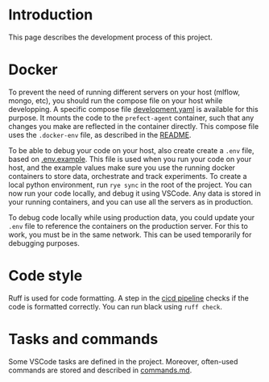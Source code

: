 # Introduction
This page describes the development process of this project.

# Docker
To prevent the need of running different servers on your host (mlflow, mongo, etc), you should run the compose file on your host while developping. A specific compose file [development.yaml](docker/development.yaml) is available for this purpose. It mounts the code to the `prefect-agent` container, such that any changes you make are reflected in the container directly. This compose file uses the `.docker-env` file, as described in the [README](/README.md).

To be able to debug your code on your host, also create create a `.env` file, based on [.env.example](/.env.example). This file is used when you run your code on your host, and the example values make sure you use the running docker containers to store data, orchestrate and track experiments. To create a local python environment, run `rye sync` in the root of the project. You can now run your code locally, and debug it using VSCode. Any data is stored in your running containers, and you can use all the servers as in production. 

To debug code locally while using production data, you could update your `.env` file to reference the containers on the production server. For this to work, you must be in the same network. This can be used temporarily for debugging purposes.

# Code style
Ruff is used for code formatting. A step in the [cicd pipeline](/.github/workflows/cicd.yml) checks if the code is formatted correctly. You can run black using `ruff check`.

# Tasks and commands
Some VSCode tasks are defined in the project. Moreover, often-used commands are stored and described in [commands.md](/docs/commands.md).
